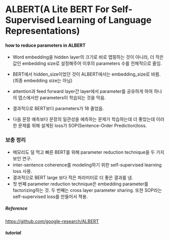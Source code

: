 # ALBERT(A Lite BERT For Self-Supervised Learning of Language Representations)

#### how to reduce parameters in ALBERT
- Word embedding을 hidden layer의 크기로 바로 맵핑하는 것이 아니라, 더 작은 값인 embedding size로 설정해주어 이후의 parameters 수를 전체적으로 줄임.

- BERT에서 hidden_size이었던 것이 ALBERT에서는 embedding_size로 바뀜. (최종 embedding size는 아님)

- attention과 feed forward layer간 layer에서 parameter를 공유하게 하여 하나의 뎁스에서만 parameters이 학습되는 것을 막음.

- 결과적으로 BERT보다 parameters가 18 줄었음.

- 다음 문장 예측보다 문장의 일관성을 예측하는 문제가 학습하는데 더 좋았는데 이러한 문제를 위해 설계된 loss가 SOP(Sentence-Order Prediction)loss.


### 보충 정리
- 메모리도 덜 먹고 빠른 BERT를 위해 parameter reduction technique을 두 가지 보인 연구.
- inter-sentence coherence를 modeling하기 위한 self-supervised learning loss 사용.
- 결과적으로 BERT large 보다 적은 파라미터로 더 좋은 결과를 냄.
- 첫 번째 parameter reduction technique은 embedding parameter를 factorizing하는 것. 두 번째는 cross layer parameter sharing. 또한 SOP라는 self-supervised loss를 만들어서 젹용.  



##### Reference
https://github.com/google-research/ALBERT



##### tutorial
